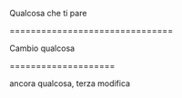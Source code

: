 Qualcosa che ti pare

===============================


Cambio qualcosa

====================

ancora qualcosa, terza modifica
